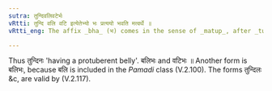 ```yaml
---
sutra: तुन्दिवलिवटेर्भः
vRtti: तुन्दि वलि वटि इत्येतेभ्यो भः प्रत्ययो भवति मत्वर्थे ॥
vRtti_eng: The affix _bha_ (भ) comes in the sense of _matup_, after _tundi_, _vali_ and _vati_.

---
```

Thus तुन्दिनः 'having a protuberent belly'. बलिभः and वटिभः ॥ Another form is बलिभः, because बलि is included in the _Pamadi_ class (V.2.100). The forms तुन्दिलः &c, are valid by (V.2.117).